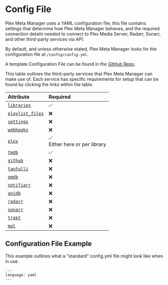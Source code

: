 # Config File

Plex Meta Manager uses a YAML configuration file; this file contains settings that determine how Plex Meta Manager behaves, and the required connection details needed to connect to Plex Media Server, Radarr, Sonarr, and other third-party services via API.

By default, and unless otherwise stated, Plex Meta Manager looks for the configuration file at `/config/config.yml`.

A template Configuration File can be found in the [GitHub Repo](https://github.com/meisnate12/Plex-Meta-Manager/blob/master/config/config.yml.template).

This table outlines the third-party services that Plex Meta Manager can make use of. Each service has specific requirements for setup that can be found by clicking the links within the table.

| Attribute                     | Required                                |
|:------------------------------|:----------------------------------------|
| [`libraries`](libraries)      | &#9989;                                 |
| [`playlist_files`](playlists) | &#10060;                                |
| [`settings`](settings)        | &#10060;                                |
| [`webhooks`](webhooks)        | &#10060;                                |
| [`plex`](plex)                | &#9989; <br/>Either here or per library |
| [`tmdb`](tmdb)                | &#9989;                                 |
| [`github`](github)            | &#10060;                                |
| [`tautulli`](tautulli)        | &#10060;                                |
| [`omdb`](omdb)                | &#10060;                                |
| [`notifiarr`](notifiarr)      | &#10060;                                |
| [`anidb`](anidb)              | &#10060;                                |
| [`radarr`](radarr)            | &#10060;                                |
| [`sonarr`](sonarr)            | &#10060;                                |
| [`trakt`](trakt)              | &#10060;                                |
| [`mal`](myanimelist)          | &#10060;                                |

## Configuration File Example

This example outlines what a "standard" config.yml file might look like when in use.

```{literalinclude} ../../config/config.yml.template
---
language: yaml
---
```